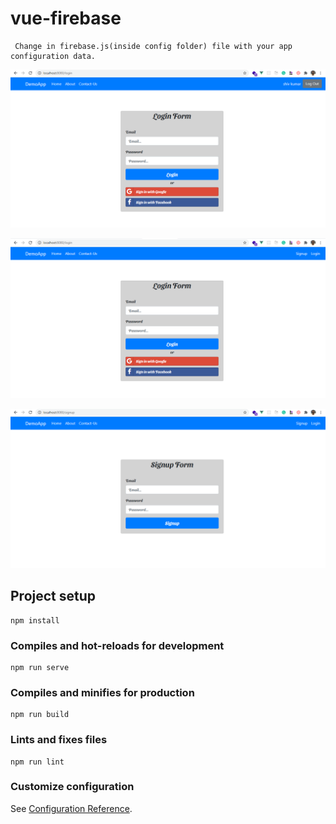 # vue-firebase

```
 Change in firebase.js(inside config folder) file with your app configuration data.

```

![alt text](https://raw.githubusercontent.com/shiv-source/vue-firebase-authentication/master/screenshot/Annotation%202020-10-12%20185920.png)


![alt text](https://raw.githubusercontent.com/shiv-source/vue-firebase-authentication/master/screenshot/Annotation%202020-10-12%20185945.png)


![alt text](https://raw.githubusercontent.com/shiv-source/vue-firebase-authentication/master/screenshot/Annotation%202020-10-12%20190001.png)


## Project setup
```
npm install
```

### Compiles and hot-reloads for development
```
npm run serve
```

### Compiles and minifies for production
```
npm run build
```

### Lints and fixes files
```
npm run lint
```

### Customize configuration
See [Configuration Reference](https://cli.vuejs.org/config/).
